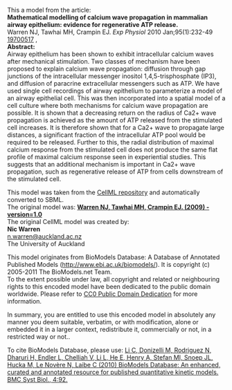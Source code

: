 

This a model from the article:  
**Mathematical modelling of calcium wave propagation in mammalian airway epithelium: evidence for regenerative ATP release.**   
Warren NJ, Tawhai MH, Crampin EJ. _Exp Physiol_ 2010 Jan;95(1):232-49
[19700517](http://www.ncbi.nlm.nih.gov/pubmed/19700517) ,  
**Abstract:**   
Airway epithelium has been shown to exhibit intracellular calcium waves after
mechanical stimulation. Two classes of mechanism have been proposed to explain
calcium wave propagation: diffusion through gap junctions of the intracellular
messenger inositol 1,4,5-trisphosphate (IP3), and diffusion of paracrine
extracellular messengers such as ATP. We have used single cell recordings of
airway epithelium to parameterize a model of an airway epithelial cell. This
was then incorporated into a spatial model of a cell culture where both
mechanisms for calcium wave propagation are possible. It is shown that a
decreasing return on the radius of Ca2+ wave propagation is achieved as the
amount of ATP released from the stimulated cell increases. It is therefore
shown that for a Ca2+ wave to propagate large distances, a significant
fraction of the intracellular ATP pool would be required to be released.
Further to this, the radial distribution of maximal calcium response from the
stimulated cell does not produce the same flat profile of maximal calcium
response seen in experiential studies. This suggests that an additional
mechanism is important in Ca2+ wave propagation, such as regenerative release
of ATP from cells downstream of the stimulated cell.

This model was taken from the [CellML
repository](http://www.cellml.org/models) and automatically converted to SBML.  
The original model was: [ **Warren NJ, Tawhai MH, Crampin EJ. (2009) -
version=1.0**
](http://models.cellml.org/exposure/82a49ae99c0b31180ed740577ab1a952)  
The original CellML model was created by:  
**Nic Warren**   
n.warren@auckland.ac.nz  
The University of Auckland  

This model originates from BioModels Database: A Database of Annotated
Published Models (http://www.ebi.ac.uk/biomodels/). It is copyright (c)
2005-2011 The BioModels.net Team.  
To the extent possible under law, all copyright and related or neighbouring
rights to this encoded model have been dedicated to the public domain
worldwide. Please refer to [CC0 Public Domain
Dedication](http://creativecommons.org/publicdomain/zero/1.0/) for more
information.

In summary, you are entitled to use this encoded model in absolutely any
manner you deem suitable, verbatim, or with modification, alone or embedded it
in a larger context, redistribute it, commercially or not, in a restricted way
or not..  
  
To cite BioModels Database, please use: [Li C, Donizelli M, Rodriguez N,
Dharuri H, Endler L, Chelliah V, Li L, He E, Henry A, Stefan MI, Snoep JL,
Hucka M, Le Novère N, Laibe C (2010) BioModels Database: An enhanced, curated
and annotated resource for published quantitative kinetic models. BMC Syst
Biol., 4:92.](http://www.ncbi.nlm.nih.gov/pubmed/20587024)

